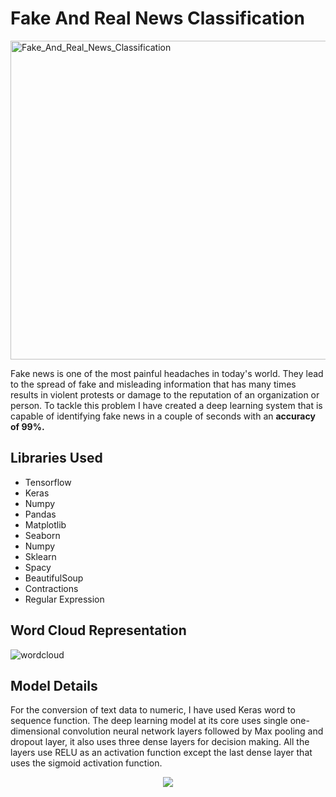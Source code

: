 # Fake And Real News Classification
<img src="https://ichef.bbci.co.uk/news/976/cpsprodpb/089D/production/_111750220_gettyimages-1215064495.jpg" alt="Fake_And_Real_News_Classification" width="1000" height="510">
<p>Fake news is one of the most painful headaches in today's world. They lead to the spread of fake and misleading information that has many times results in violent protests or damage to the reputation of an organization or person. To tackle this problem I have created a deep learning system that is capable of identifying fake news in a couple of seconds with an <b>accuracy of 99%.</b></p>
<h2>Libraries Used</h2>
<ul>
  <li>Tensorflow</li>
  <li>Keras</li>
  <li>Numpy</li>
  <li>Pandas </li>
  <li>Matplotlib</li>
  <li>Seaborn</li>
  <li>Numpy</li>
  <li>Sklearn</li>
  <li>Spacy</li>
  <li>BeautifulSoup</li>
  <li>Contractions</li>
  <li>Regular Expression</li>
</ul>
<h2>Word Cloud Representation</h2>
<img src="https://github.com/NavinBondade/Fake_And_Real_News_Classification/blob/main/Graphs/Word%20Cloud%20Representation.jpg" alt="wordcloud" >
<h2>Model Details</h2>
<p>For the conversion of text data to numeric, I have used Keras word to sequence function. The deep learning model at its core uses single one-dimensional convolution neural network layers followed by Max pooling and dropout layer,  it also uses three dense layers for decision making. All the layers use RELU as an activation function except the last dense layer that uses the sigmoid activation function.</p>
<p align="center">
  <img src="https://github.com/NavinBondade/Fake_And_Real_News_Classification/blob/main/Graphs/model.png">
</p>


